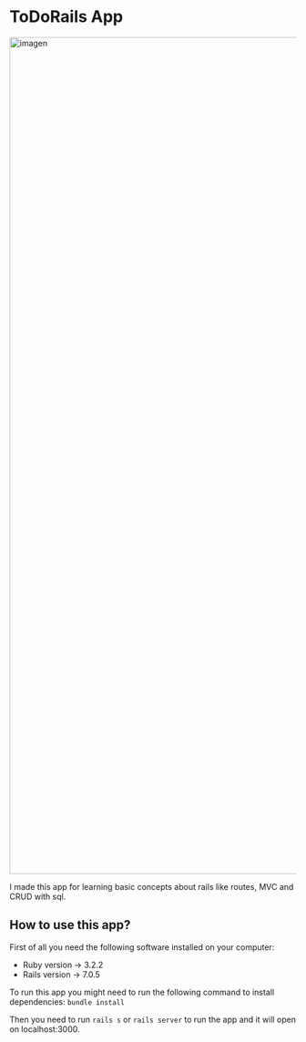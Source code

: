 # ToDoRails App
<img width="1470" alt="imagen" src="https://github.com/JonathanAriass/ToDoRails/assets/94826968/1154966f-5f36-41d9-9ea2-a7c694b2d3e8">

I made this app for learning basic concepts about rails like routes, MVC and CRUD with sql.


## How to use this app?
First of all you need the following software installed on your computer:
- Ruby version -> 3.2.2
- Rails version -> 7.0.5

To run this app you might need to run the following command to install dependencies: `bundle install`

Then you need to run `rails s` or `rails server` to run the app and it will open on localhost:3000.

